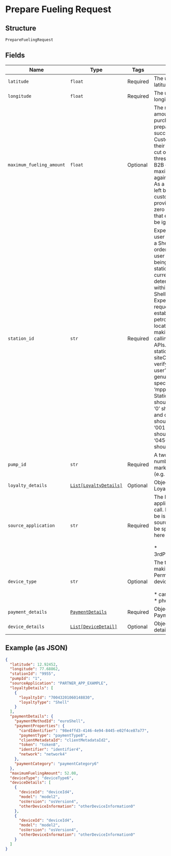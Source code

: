 
# Prepare Fueling Request

## Structure

`PrepareFuelingRequest`

## Fields

| Name | Type | Tags | Description |
|  --- | --- | --- | --- |
| `latitude` | `float` | Required | The user’s current latitude |
| `longitude` | `float` | Required | The user’s current longitude |
| `maximum_fueling_amount` | `float` | Optional | The maximum fuelling amount that can be purchased. If the prepare fuelling is successful and the Customer starts fuelling their car, the pump will cut off once this threshold is reached. For B2B customers a maximum ceiling is set against their Shell Card. As a result, this can be left blank for B2B customers. If a value is provided it cannot be zero or lower and values that exceed ceiling will be ignored. |
| `station_id` | `str` | Required | Expectation is that a user has to be located at a Shell petrol station in order to make this call. A user is recognised as being located at a Shell station if the user’s current location (as determined by GPS) is within 300 meters of a Shell station. Expectation is that requester will have established the Shell petrol station the user is located at prior to making this call by calling Station Locator APIs. The API will use stationId and siteCountry/GPS to verify the user is The user’s current latitude genuinely located at the specified Station. ‘mpp_station_id’ of the Station Locator API should be used. Leading ‘0’ should be dropped and only last four digits, should be used. E.G. for ‘00123’, only ‘0123’ should be used and for ‘04567’ only ‘4567’ should be used. |
| `pump_id` | `str` | Required | A two digit numeric number of the pump as marked on the forecourt (e.g. pump number 12) |
| `loyalty_details` | [`List[LoyaltyDetails]`](../../doc/models/loyalty-details.md) | Optional | Object containing Loyalty details |
| `source_application` | `str` | Required | The ID of the source application making this call. Each 3rd Party will be issued with its own sourceApp ID that must be specified correctly here<br><br>* 3rdParty_App_Archetype |
| `device_type` | `str` | Optional | The type of device making this call. Permitted values for deviceType:<br><br>* car<br>* phone |
| `payment_details` | [`PaymentDetails`](../../doc/models/payment-details.md) | Required | Object containing Payment details |
| `device_details` | [`List[DeviceDetail]`](../../doc/models/device-detail.md) | Optional | Object containing device details |

## Example (as JSON)

```json
{
  "latitude": 12.92452,
  "longitude": 77.68862,
  "stationId": "9955",
  "pumpId": "1",
  "sourceApplication": "PARTNER_APP_EXAMPLE",
  "loyaltyDetails": [
    {
      "loyaltyId": "70043201060148830",
      "loyaltyType": "Shell"
    }
  ],
  "paymentDetails": {
    "paymentMethodId": "euroShell",
    "paymentProperties": {
      "cardIdentifier": "98e4ffd3-4146-4e94-8445-e02f4ce87a77",
      "paymentType": "paymentType8",
      "clientMetadataId": "clientMetadataId2",
      "token": "token8",
      "identifier": "identifier4",
      "network": "network4"
    },
    "paymentCategory": "paymentCategory6"
  },
  "maximumFuelingAmount": 52.08,
  "deviceType": "deviceType6",
  "deviceDetails": [
    {
      "deviceId": "deviceId4",
      "model": "model2",
      "osVersion": "osVersion4",
      "otherDeviceInformation": "otherDeviceInformation0"
    },
    {
      "deviceId": "deviceId4",
      "model": "model2",
      "osVersion": "osVersion4",
      "otherDeviceInformation": "otherDeviceInformation0"
    }
  ]
}
```

